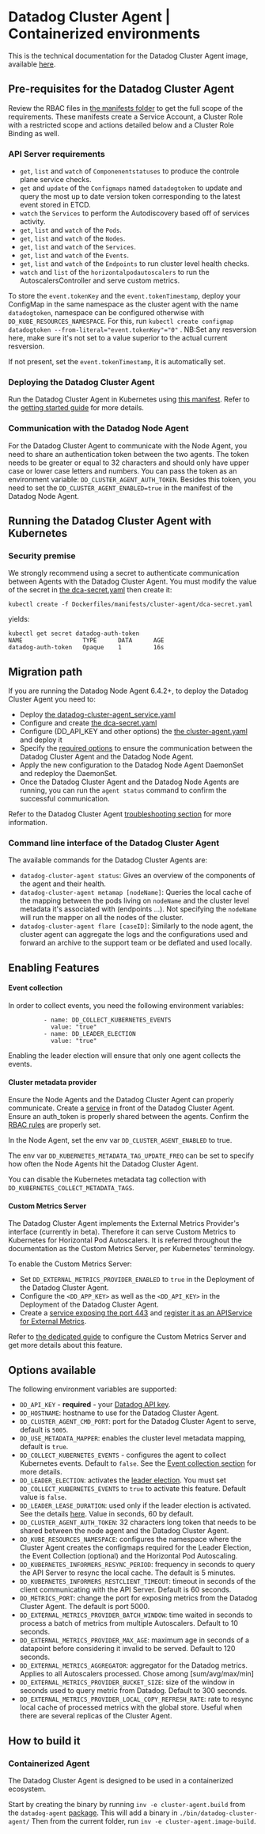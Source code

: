 # Datadog Cluster Agent | Containerized environments

This is the technical documentation for the Datadog Cluster Agent image, available [here](https://hub.docker.com/r/datadog/cluster-agent/).

## Pre-requisites for the Datadog Cluster Agent

Review the RBAC files in [the manifests folder](../manifests/rbac) to get the full scope of the requirements.
These manifests create a Service Account, a Cluster Role with a restricted scope and actions detailed below and a Cluster Role Binding as well.

### API Server requirements

- `get`, `list` and `watch` of `Componenentstatuses` to produce the controle plane service checks.
- `get` and `update` of the `Configmaps` named `datadogtoken` to update and query the most up to date version token corresponding to the latest event stored in ETCD.
- `watch` the `Services` to perform the Autodiscovery based off of services activity.
- `get`, `list` and `watch` of the `Pods`.
- `get`, `list` and `watch`  of the `Nodes`.
- `get`, `list` and `watch`  of the `Services`.
- `get`, `list` and `watch`  of the `Events`.
- `get`, `list` and `watch`  of the `Endpoints` to run cluster level health checks.
- `watch` and `list` of the `horizontalpodautoscalers` to run the AutoscalersController and serve custom metrics.

To store the `event.tokenKey` and the `event.tokenTimestamp`, deploy your ConfigMap in the same namespace as the cluster agent with the name `datadogtoken`, namespace can be configured otherwise with `DD_KUBE_RESOURCES_NAMESPACE`.
For this, run `kubectl create configmap datadogtoken --from-literal="event.tokenKey"="0"` .
NB:Set any resversion here, make sure it's not set to a value superior to the actual current resversion.

If not present, set the `event.tokenTimestamp`, it is automatically set.

### Deploying the Datadog Cluster Agent

Run the Datadog Cluster Agent in Kubernetes using [this manifest](../manifests/cluster-agent/cluster-agent.yaml).
Refer to the [getting started guide](../../docs/cluster-agent/GETTING_STARTED.md) for more details.


### Communication with the Datadog Node Agent
<a name="communication-with-the-datadog-node-agent"></a>
For the Datadog Cluster Agent to communicate with the Node Agent, you need to share an authentication token between the two agents.
The token needs to be greater or equal to 32 characters and should only have upper case or lower case letters and numbers.
You can pass the token as an environment variable: `DD_CLUSTER_AGENT_AUTH_TOKEN`.
Besides this token, you need to set the `DD_CLUSTER_AGENT_ENABLED=true` in the manifest of the Datadog Node Agent.

## Running the Datadog Cluster Agent with Kubernetes

### Security premise
<a name="security-premise"></a>

We strongly recommend using a secret to authenticate communication between Agents with the Datadog Cluster Agent.
You must modify the value of the secret in [the dca-secret.yaml](../../Dockerfiles/manifests/cluster-agent/dca-secret.yaml) then create it:

`kubectl create -f Dockerfiles/manifests/cluster-agent/dca-secret.yaml`

yields:

```
kubectl get secret datadog-auth-token
NAME                 TYPE      DATA      AGE
datadog-auth-token   Opaque    1         16s

```

## Migration path

If you are running the Datadog Node Agent 6.4.2+, to deploy the Datadog Cluster Agent you need to:
- Deploy [the datadog-cluster-agent_service.yaml](../../Dockerfiles/manifests/cluster-agent/datadog-cluster-agent_service.yaml)
- Configure and create [the dca-secret.yaml](../../Dockerfiles/manifests/cluster-agent/dca-secret.yaml)
- Configure (DD_API_KEY and other options) the [the cluster-agent.yaml](../../Dockerfiles/manifests/cluster-agent/cluster-agent.yaml) and deploy it
- Specify the [required options](#communication-with-the-datadog-node-agent) to ensure the communication between the Datadog Cluster Agent and the Datadog Node Agent.
- Apply the new configuration to the Datadog Node Agent DaemonSet and redeploy the DaemonSet.
- Once the Datadog Cluster Agent and the Datadog Node Agents are running, you can run the `agent status` command to confirm the successful communication.

Refer to the Datadog Cluster Agent [troubleshooting section](../../docs/cluster-agent/GETTING_STARTED.md#troubleshooting) for more information.

### Command line interface of the Datadog Cluster Agent

The available commands for the Datadog Cluster Agents are:
- `datadog-cluster-agent status`: Gives an overview of the components of the agent and their health.
- `datadog-cluster-agent metamap [nodeName]`: Queries the local cache of the mapping between the pods living on `nodeName`
    and the cluster level metadata it's associated with (endpoints ...).
    Not specifying the `nodeName` will run the mapper on all the nodes of the cluster.
- `datadog-cluster-agent flare [caseID]`: Similarly to the node agent, the cluster agent can aggregate the logs and the configurations used
    and forward an archive to the support team or be deflated and used locally.

## Enabling Features

#### Event collection

In order to collect events, you need the following environment variables:
```
          - name: DD_COLLECT_KUBERNETES_EVENTS
            value: "true"
          - name: DD_LEADER_ELECTION
            value: "true"
```
Enabling the leader election will ensure that only one agent collects the events.

#### Cluster metadata provider

Ensure the Node Agents and the Datadog Cluster Agent can properly communicate.
Create a [service](../../Dockerfiles/manifests/cluster-agent/datadog-cluster-agent_service.yaml) in front of the Datadog Cluster Agent.
Ensure an auth_token is properly shared between the agents.
Confirm the [RBAC rules](../../Dockerfiles/manifests/cluster-agent/rbac) are properly set.

In the Node Agent, set the env var `DD_CLUSTER_AGENT_ENABLED` to true.

The env var `DD_KUBERNETES_METADATA_TAG_UPDATE_FREQ` can be set to specify how often the Node Agents hit the Datadog Cluster Agent.

You can disable the Kubernetes metadata tag collection with `DD_KUBERNETES_COLLECT_METADATA_TAGS`.

#### Custom Metrics Server

The Datadog Cluster Agent implements the External Metrics Provider's interface (currently in beta).
Therefore it can serve Custom Metrics to Kubernetes for Horizontal Pod Autoscalers.
It is referred throughout the documentation as the Custom Metrics Server, per Kubernetes' terminology.

To enable the Custom Metrics Server:
- Set `DD_EXTERNAL_METRICS_PROVIDER_ENABLED` to `true` in the Deployment of the Datadog Cluster Agent.
- Configure the `<DD_APP_KEY>` as well as the `<DD_API_KEY>` in the Deployment of the Datadog Cluster Agent.
- Create a [service exposing the port 443](../../Dockerfiles/manifests/cluster-agent/hpa-example/cluster-agent-hpa-svc.yaml) and [register it as an APIService for External Metrics](../../Dockerfiles/manifests/cluster-agent/hpa-example/rbac-hpa.yaml).

Refer to [the dedicated guide](/docs/cluster-agent/CUSTOM_METRICS_SERVER.md) to configure the Custom Metrics Server and get more details about this feature.


## Options available

The following environment variables are supported:

- `DD_API_KEY` - **required** - your [Datadog API key](https://app.datadoghq.com/account/settings#api).
- `DD_HOSTNAME`: hostname to use for the Datadog Cluster Agent.
- `DD_CLUSTER_AGENT_CMD_PORT`: port for the Datadog Cluster Agent to serve, default is `5005`.
- `DD_USE_METADATA_MAPPER`: enables the cluster level metadata mapping, default is `true`.
- `DD_COLLECT_KUBERNETES_EVENTS` - configures the agent to collect Kubernetes events. Default to `false`. See the [Event collection section](#event-collection) for more details.
- `DD_LEADER_ELECTION`: activates the [leader election](../../Dockerfiles/agent#leader-election). You must set `DD_COLLECT_KUBERNETES_EVENTS` to `true` to activate this feature. Default value is `false`.
- `DD_LEADER_LEASE_DURATION`: used only if the leader election is activated. See the details [here](#leader-election-lease). Value in seconds, 60 by default.
- `DD_CLUSTER_AGENT_AUTH_TOKEN`: 32 characters long token that needs to be shared between the node agent and the Datadog Cluster Agent.
- `DD_KUBE_RESOURCES_NAMESPACE`: configures the namespace where the Cluster Agent creates the configmaps required for the Leader Election, the Event Collection (optional) and the Horizontal Pod Autoscaling.
- `DD_KUBERNETES_INFORMERS_RESYNC_PERIOD`: frequency in seconds to query the API Server to resync the local cache. The default is 5 minutes.
- `DD_KUBERNETES_INFORMERS_RESTCLIENT_TIMEOUT`: timeout in seconds of the client communicating with the API Server. Default is 60 seconds.
- `DD_METRICS_PORT`: change the port for exposing metrics from the Datadog Cluster Agent. The default is port 5000.
- `DD_EXTERNAL_METRICS_PROVIDER_BATCH_WINDOW`: time waited in seconds to process a batch of metrics from multiple Autoscalers. Default to 10 seconds.
- `DD_EXTERNAL_METRICS_PROVIDER_MAX_AGE`: maximum age in seconds of a datapoint before considering it invalid to be served. Default to 120 seconds.
- `DD_EXTERNAL_METRICS_AGGREGATOR`: aggregator for the Datadog metrics. Applies to all Autoscalers processed. Chose among [sum/avg/max/min]
- `DD_EXTERNAL_METRICS_PROVIDER_BUCKET_SIZE`: size of the window in seconds used to query metric from Datadog. Default to 300 seconds.
- `DD_EXTERNAL_METRICS_PROVIDER_LOCAL_COPY_REFRESH_RATE`: rate to resync local cache of processed metrics with the global store. Useful when there are several replicas of the Cluster Agent.

## How to build it

### Containerized Agent

The Datadog Cluster Agent is designed to be used in a containerized ecosystem.

Start by creating the binary by running `inv -e cluster-agent.build` from the `datadog-agent` [package](../../../datadog-agent). This will add a binary in `./bin/datadog-cluster-agent/`
Then from the current folder, run `inv -e cluster-agent.image-build`.
